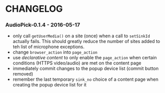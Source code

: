 # CHANGELOG

### AudioPick-0.1.4 - 2016-05-17
- only call `getUserMedia()` on a site (once) when a call to `setSinkId` actually fails. This should greatly reduce the number of sites added to teh list of microphone exceptions.  
- change `browser_action` into `page_action`
- use *declarative content* to only enable the `page_action` when certain conditions (HTTPS video/audio) are met on the content page
- immediately commit changes to the popup device list (commit button removed)
- remember the last temporary `sink_no` choice of a content page when creating the popup device list for it
